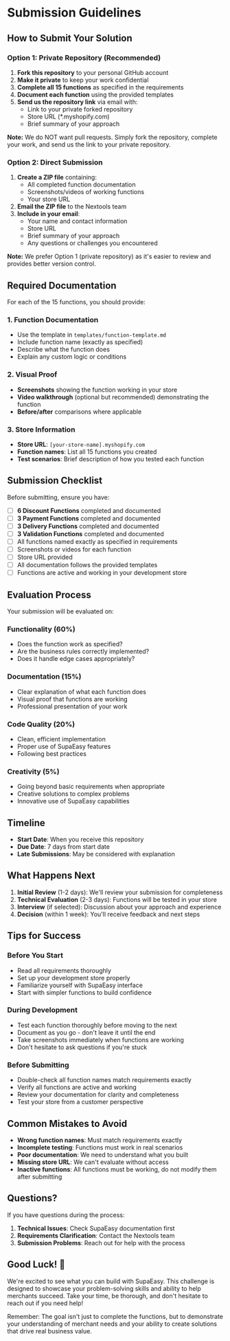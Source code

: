 # Submission Guidelines

## How to Submit Your Solution

### Option 1: Private Repository (Recommended)

1. **Fork this repository** to your personal GitHub account
2. **Make it private** to keep your work confidential
3. **Complete all 15 functions** as specified in the requirements
4. **Document each function** using the provided templates
5. **Send us the repository link** via email with:
   - Link to your private forked repository
   - Store URL (*.myshopify.com)
   - Brief summary of your approach

**Note:** We do NOT want pull requests. Simply fork the repository, complete your work, and send us the link to your private repository.

### Option 2: Direct Submission

1. **Create a ZIP file** containing:
   - All completed function documentation
   - Screenshots/videos of working functions
   - Your store URL
2. **Email the ZIP file** to the Nextools team
3. **Include in your email**:
   - Your name and contact information
   - Store URL
   - Brief summary of your approach
   - Any questions or challenges you encountered

**Note:** We prefer Option 1 (private repository) as it's easier to review and provides better version control.

## Required Documentation

For each of the 15 functions, you should provide:

### 1. Function Documentation
- Use the template in `templates/function-template.md`
- Include function name (exactly as specified)
- Describe what the function does
- Explain any custom logic or conditions

### 2. Visual Proof
- **Screenshots** showing the function working in your store
- **Video walkthrough** (optional but recommended) demonstrating the function
- **Before/after** comparisons where applicable

### 3. Store Information
- **Store URL**: `[your-store-name].myshopify.com`
- **Function names**: List all 15 functions you created
- **Test scenarios**: Brief description of how you tested each function

## Submission Checklist

Before submitting, ensure you have:

- [ ] **6 Discount Functions** completed and documented
- [ ] **3 Payment Functions** completed and documented  
- [ ] **3 Delivery Functions** completed and documented
- [ ] **3 Validation Functions** completed and documented
- [ ] All functions named exactly as specified in requirements
- [ ] Screenshots or videos for each function
- [ ] Store URL provided
- [ ] All documentation follows the provided templates
- [ ] Functions are active and working in your development store

## Evaluation Process

Your submission will be evaluated on:

### Functionality (60%)
- Does the function work as specified?
- Are the business rules correctly implemented?
- Does it handle edge cases appropriately?

### Documentation (15%)
- Clear explanation of what each function does
- Visual proof that functions are working
- Professional presentation of your work

### Code Quality (20%)
- Clean, efficient implementation
- Proper use of SupaEasy features
- Following best practices

### Creativity (5%)
- Going beyond basic requirements when appropriate
- Creative solutions to complex problems
- Innovative use of SupaEasy capabilities

## Timeline

- **Start Date**: When you receive this repository
- **Due Date**: 7 days from start date
- **Late Submissions**: May be considered with explanation

## What Happens Next

1. **Initial Review** (1-2 days): We'll review your submission for completeness
2. **Technical Evaluation** (2-3 days): Functions will be tested in your store
3. **Interview** (if selected): Discussion about your approach and experience
4. **Decision** (within 1 week): You'll receive feedback and next steps

## Tips for Success

### Before You Start
- Read all requirements thoroughly
- Set up your development store properly
- Familiarize yourself with SupaEasy interface
- Start with simpler functions to build confidence

### During Development
- Test each function thoroughly before moving to the next
- Document as you go - don't leave it until the end
- Take screenshots immediately when functions are working
- Don't hesitate to ask questions if you're stuck

### Before Submitting
- Double-check all function names match requirements exactly
- Verify all functions are active and working
- Review your documentation for clarity and completeness
- Test your store from a customer perspective

## Common Mistakes to Avoid

- **Wrong function names**: Must match requirements exactly
- **Incomplete testing**: Functions must work in real scenarios
- **Poor documentation**: We need to understand what you built
- **Missing store URL**: We can't evaluate without access
- **Inactive functions**: All functions must be working, do not modify them after submitting

## Questions?

If you have questions during the process:

1. **Technical Issues**: Check SupaEasy documentation first
2. **Requirements Clarification**: Contact the Nextools team
3. **Submission Problems**: Reach out for help with the process

## Good Luck! 🚀

We're excited to see what you can build with SupaEasy. This challenge is designed to showcase your problem-solving skills and ability to help merchants succeed. Take your time, be thorough, and don't hesitate to reach out if you need help!

Remember: The goal isn't just to complete the functions, but to demonstrate your understanding of merchant needs and your ability to create solutions that drive real business value.

